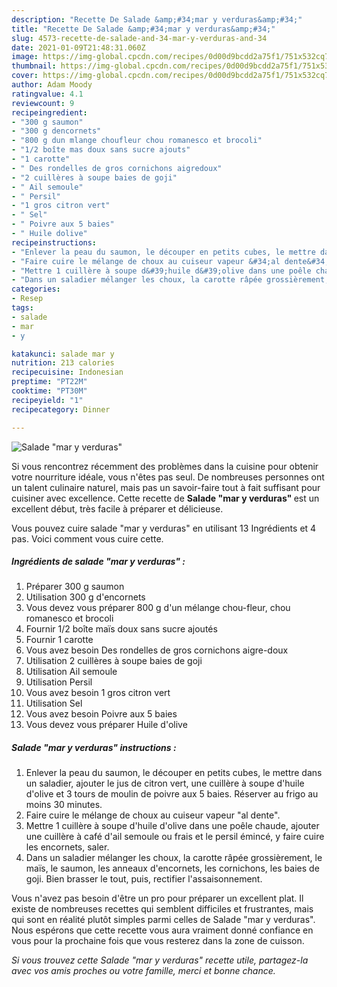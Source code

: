 ```yaml
---
description: "Recette De Salade &amp;#34;mar y verduras&amp;#34;"
title: "Recette De Salade &amp;#34;mar y verduras&amp;#34;"
slug: 4573-recette-de-salade-and-34-mar-y-verduras-and-34
date: 2021-01-09T21:48:31.060Z
image: https://img-global.cpcdn.com/recipes/0d00d9bcdd2a75f1/751x532cq70/salade-mar-y-verduras-photo-principale-de-la-recette.jpg
thumbnail: https://img-global.cpcdn.com/recipes/0d00d9bcdd2a75f1/751x532cq70/salade-mar-y-verduras-photo-principale-de-la-recette.jpg
cover: https://img-global.cpcdn.com/recipes/0d00d9bcdd2a75f1/751x532cq70/salade-mar-y-verduras-photo-principale-de-la-recette.jpg
author: Adam Moody
ratingvalue: 4.1
reviewcount: 9
recipeingredient:
- "300 g saumon"
- "300 g dencornets"
- "800 g dun mlange choufleur chou romanesco et brocoli"
- "1/2 boîte mas doux sans sucre ajouts"
- "1 carotte"
- " Des rondelles de gros cornichons aigredoux"
- "2 cuillères à soupe baies de goji"
- " Ail semoule"
- " Persil"
- "1 gros citron vert"
- " Sel"
- " Poivre aux 5 baies"
- " Huile dolive"
recipeinstructions:
- "Enlever la peau du saumon, le découper en petits cubes, le mettre dans un saladier, ajouter le jus de citron vert, une cuillère à soupe d&#39;huile d&#39;olive et 3 tours de moulin de poivre aux 5 baies. Réserver au frigo au moins 30 minutes."
- "Faire cuire le mélange de choux au cuiseur vapeur &#34;al dente&#34;."
- "Mettre 1 cuillère à soupe d&#39;huile d&#39;olive dans une poêle chaude, ajouter une cuillère à café d&#39;ail semoule ou frais et le persil émincé, y faire cuire les encornets, saler."
- "Dans un saladier mélanger les choux, la carotte râpée grossièrement, le maïs, le saumon, les anneaux d&#39;encornets, les cornichons, les baies de goji. Bien brasser le tout, puis, rectifier l&#39;assaisonnement."
categories:
- Resep
tags:
- salade
- mar
- y

katakunci: salade mar y 
nutrition: 213 calories
recipecuisine: Indonesian
preptime: "PT22M"
cooktime: "PT30M"
recipeyield: "1"
recipecategory: Dinner

---
```



![Salade &#34;mar y verduras&#34;](https://img-global.cpcdn.com/recipes/0d00d9bcdd2a75f1/751x532cq70/salade-mar-y-verduras-photo-principale-de-la-recette.jpg)

Si vous rencontrez récemment des problèmes dans la cuisine pour obtenir votre nourriture idéale, vous n'êtes pas seul. De nombreuses personnes ont un talent culinaire naturel, mais pas un savoir-faire tout à fait suffisant pour cuisiner avec excellence. Cette recette de <strong> Salade &#34;mar y verduras&#34; </strong> est un excellent début, très facile à préparer et délicieuse.

<!--inarticleads1-->

Vous pouvez cuire salade &#34;mar y verduras&#34; en utilisant 13 Ingrédients et 4 pas. Voici comment vous cuire cette.

##### Ingrédients de salade &#34;mar y verduras&#34; :

1. Préparer 300 g saumon
1. Utilisation 300 g d&#39;encornets
1. Vous devez vous préparer 800 g d&#39;un mélange chou-fleur, chou romanesco et brocoli
1. Fournir 1/2 boîte maïs doux sans sucre ajoutés
1. Fournir 1 carotte
1. Vous avez besoin  Des rondelles de gros cornichons aigre-doux
1. Utilisation 2 cuillères à soupe baies de goji
1. Utilisation  Ail semoule
1. Utilisation  Persil
1. Vous avez besoin 1 gros citron vert
1. Utilisation  Sel
1. Vous avez besoin  Poivre aux 5 baies
1. Vous devez vous préparer  Huile d&#39;olive




<!--inarticleads2-->

##### Salade &#34;mar y verduras&#34; instructions :

1. Enlever la peau du saumon, le découper en petits cubes, le mettre dans un saladier, ajouter le jus de citron vert, une cuillère à soupe d&#39;huile d&#39;olive et 3 tours de moulin de poivre aux 5 baies. Réserver au frigo au moins 30 minutes.
1. Faire cuire le mélange de choux au cuiseur vapeur &#34;al dente&#34;.
1. Mettre 1 cuillère à soupe d&#39;huile d&#39;olive dans une poêle chaude, ajouter une cuillère à café d&#39;ail semoule ou frais et le persil émincé, y faire cuire les encornets, saler.
1. Dans un saladier mélanger les choux, la carotte râpée grossièrement, le maïs, le saumon, les anneaux d&#39;encornets, les cornichons, les baies de goji. Bien brasser le tout, puis, rectifier l&#39;assaisonnement.




<!--inarticleads1-->

<p>
Vous n'avez pas besoin d'être un pro pour préparer un excellent plat. Il existe de nombreuses recettes qui semblent difficiles et frustrantes, mais qui sont en réalité plutôt simples parmi celles de Salade &#34;mar y verduras&#34;. Nous espérons que cette recette vous aura vraiment donné confiance en vous pour la prochaine fois que vous resterez dans la zone de cuisson.
</p>

<p>
<i>Si vous trouvez cette Salade &#34;mar y verduras&#34; recette utile, partagez-la avec vos amis proches ou votre famille, merci et bonne chance.</i>
</p>
